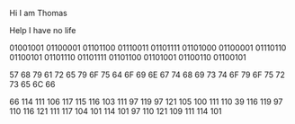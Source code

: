 Hi I am Thomas

Help I have no life

01001001  01100001 01101100 01110011 01101111  01101000 01100001 01110110 01100101  01101110 01101111  01101100 01101001 01100110 01100101

57 68 79  61 72 65  79 6F 75  64 6F 69 6E 67  74 68 69 73  74 6F  79 6F 75 72 73 65 6C 66 

66 114 111  106 117 115 116  103 111  97 119 97 121  105  100 111 110 39 116  119 97 110 116  121 111 117  104 101 114 101  97 110 121  109 111 114 101 
